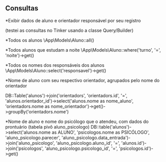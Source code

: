 ## Consultas

*Exibir dados de aluno e orientador responsável por seu registro

(testei as consultas no Tinker usando a classe Query/Builder)

*Todos os alunos
\App\Models\Aluno::all()
<!-- DB::Table('alunos')->get() -->

*Todos alunos que estudam a noite
\App\Models\Aluno::where('turno', '=', 'noite')->get()
<!-- DB::Table('alunos')->where('turno', 'noite')->get() -->

*Todos os nomes dos responsáveis dos alunos 
\App\Models\Aluno::select('responsavel')->get()
<!-- DB::Table('alunos')->pluck('responsavel') -->


*Nome de aluno com seu respectivo orientador, agrupados pelo nome do orientador 

DB::Table('alunos')->join('orientadors', 'orientadors.id', '=', 'alunos.orientador_id')->select('alunos.nome as nome_aluno', 'orientadors.nome as nome_orientador')->get()->groupBy('orientadors.nome')

*Nome de aluno e nome do psicólogo que o atendeu, com dados do prontuário (tabela pivô aluno_psicologo) 
 DB::table('alunos')->select('alunos.nome as ALUNO', 'psicologos.nome as PSICÓLOGO', 'aluno_psicologo.parecer', 'aluno_psicologo.data_entrada')->join('aluno_psicologo', 'aluno_psicologo.aluno_id', '=', 'alunos.id')->join('psicologos', 'aluno_psicologo.psicologo_id', '=', 'psicologos.id')->get()